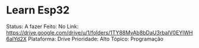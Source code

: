 # Learn Esp32

Status: A fazer
Feito: No
Link: https://drive.google.com/drive/u/1/folders/1TY88MvAb8bDaU3rbalV0EYlWH6alYd2X
Plataforma: Drive
Prioridade: Alto
Tópico: Programação